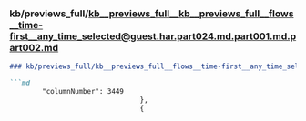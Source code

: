 ### kb/previews_full/kb__previews_full__kb__previews_full__flows__time-first__any_time_selected@guest.har.part024.md.part001.md.part002.md

```md
### kb/previews_full/kb__previews_full__flows__time-first__any_time_selected@guest.har.part024.md.part001.md (part 002)

```md
        "columnNumber": 3449
                                },
                                {
```

```

```
